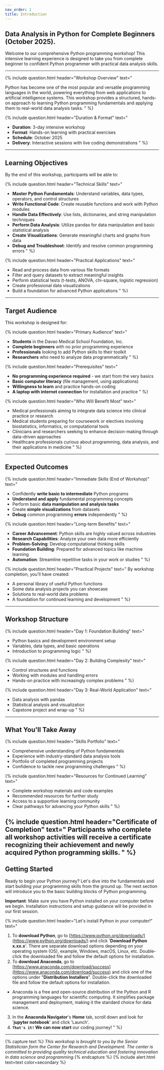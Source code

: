 ```yaml
---
nav_order: 1
title: Introduction
---
```


## Data Analysis in Python for Complete Beginners (October 2025).

Welcome to our comprehensive Python programming workshop! This intensive learning experience is designed to take you from complete beginner to confident Python programmer with practical data analysis skills.

---

{% include question.html header="Workshop Overview" text="

Python has become one of the most popular and versatile programming languages in the world, powering everything from web applications to artificial intelligence systems. This workshop provides a structured, hands-on approach to learning Python programming fundamentals and applying them to real-world data analysis tasks.
" %}

{% include question.html header="Duration & Format" text="
- **Duration**: 3-day intensive workshop
- **Format**: Hands-on learning with practical exercises
- **Schedule**: October 2025
- **Delivery**: Interactive sessions with live coding demonstrations
" %}

---

## Learning Objectives

By the end of this workshop, participants will be able to:

{% include question.html header="Technical Skills" text="
- **Master Python Fundamentals**: Understand variables, data types, operators, and control structures
- **Write Functional Code**: Create reusable functions and work with Python modules
- **Handle Data Effectively**: Use lists, dictionaries, and string manipulation techniques
- **Perform Data Analysis**: Utilize pandas for data manipulation and basic statistical analysis
- **Create Visualizations**: Generate meaningful charts and graphs from data
- **Debug and Troubleshoot**: Identify and resolve common programming errors
" %}

{% include question.html header="Practical Applications" text="
- Read and process data from various file formats
- Filter and query datasets to extract meaningful insights
- Perform statistical tests (t-tests, ANOVA, chi-square, logistic regression)
- Create professional data visualizations
- Build a foundation for advanced Python applications
" %}
---

## Target Audience

This workshop is designed for:

{% include question.html header="Primary Audience" text="
- **Students** in the Davao Medical School Foundation, Inc.
- **Complete beginners** with no prior programming experience
- **Professionals** looking to add Python skills to their toolkit
- **Researchers** who need to analyze data programmatically
" %}

{% include question.html header="Prerequisites" text="
- **No programming experience required** - we start from the very basics
- **Basic computer literacy** (file management, using applications)
- **Willingness to learn** and practice hands-on coding
- **A laptop with internet connection** for installation and practice
" %}

{% include question.html header="Who Will Benefit Most" text="
- Medical professionals aiming to integrate data science into clinical practice or research
- Medical students preparing for coursework or electives involving biostatistics, informatics, or computational tools
- Clinicians and researchers seeking to enhance decision-making through data-driven approaches
- Healthcare professionals curious about programming, data analysis, and their applications in medicine
" %}
---

## Expected Outcomes

{% include question.html header="Immediate Skills (End of Workshop)" text="
- Confidently **write basic to intermediate** Python programs
- **Understand and apply** fundamental programming concepts
- Perform basic **data manipulation and analysis tasks**
- Create **simple visualizations** from datasets
- **Debug** common programming **errors** independently
" %}

{% include question.html header="Long-term Benefits" text="
- **Career Advancement**: Python skills are highly valued across industries
- **Research Capabilities**: Analyze your own data more efficiently
- **Problem-Solving**: Develop computational thinking skills
- **Foundation Building**: Prepared for advanced topics like machine learning
- **Automation**: Streamline repetitive tasks in your work or studies
" %}

{% include question.html header="Practical Projects" text="
By workshop completion, you'll have created:
- A personal library of useful Python functions
- Some data analysis projects you can showcase
- Solutions to real-world data problems
- A foundation for continued learning and development
" %}
---

## Workshop Structure

{% include question.html header="Day 1: Foundation Building" text="
- Python basics and development environment setup
- Variables, data types, and basic operations
- Introduction to programming logic
" %}

{% include question.html header="Day 2: Building Complexity" text="
- Control structures and functions
- Working with modules and handling errors
- Hands-on practice with increasingly complex problems
" %}

{% include question.html header="Day 3: Real-World Application" text="
- Data analysis with pandas
- Statistical analysis and visualization
- Capstone project and wrap-up
" %}
---

## What You'll Take Away

{% include question.html header="Skills Portfolio" text="
- Comprehensive understanding of Python fundamentals
- Experience with industry-standard data analysis tools
- Portfolio of completed programming projects
- Confidence to tackle new programming challenges
" %}

{% include question.html header="Resources for Continued Learning" text="
- Complete workshop materials and code examples
- Recommended resources for further study
- Access to a supportive learning community
- Clear pathways for advancing your Python skills
" %}

{% include question.html header="Certificate of Completion" text="
Participants who complete all workshop activities will receive a certificate recognizing their achievement and newly acquired Python programming skills.
" %}
---

## Getting Started

Ready to begin your Python journey? Let's dive into the fundamentals and start building your programming skills from the ground up. The next section will introduce you to the basic building blocks of Python programming.

**Important**: Make sure you have Python installed on your computer before we begin. Installation instructions and setup guidance will be provided in our first session.

{% include question.html header="Let's install Python in your computer!" text="
1. To **download Python**, go to [https://www.python.org/downloads/](https://www.python.org/downloads/) and click '**Download Python x.xx.x**'. There are separate download options depending on your operating system (OS), example, Windows, macOS, Linux, etc. Double-click the downloaded file and follow the default options for installation.
2. To **download Anaconda**, go to [https://www.anaconda.com/download/success](https://www.anaconda.com/download/success) and click one of the options under \"**Distribution Installers**\". Double-click the downloaded file and follow the default options for installation.
  - Anaconda is a free and open-source distribution of the Python and R programming languages for scientific computing. It simplifies package management and deployment, making it the standard choice for data science.
3. In the **Anaconda Navigator**'s **Home** tab, scroll down and look for '**jupyter notebook**' and click 'Launch'.
4. **```That's it!``` We can now start** our coding journey!
" %}
---

{% capture text %}
*This workshop is brought to you by the Senior Statistician form the Center for Research and Development. The center is committed to providing quality technical education and fostering innovation in data science and programming.*{% endcapture %}
{% include alert.html text=text color=secondary %}
